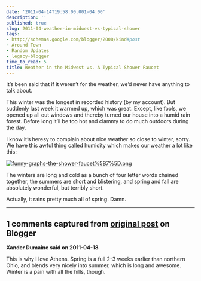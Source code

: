 ```yaml
---
date: '2011-04-14T19:58:00.001-04:00'
description: ''
published: true
slug: 2011-04-weather-in-midwest-vs-typical-shower
tags:
- http://schemas.google.com/blogger/2008/kind#post
- Around Town
- Random Updates
- legacy-blogger
time_to_read: 5
title: Weather in the Midwest vs. A Typical Shower Faucet
---
```



It’s been said that if it weren’t for the weather, we’d never have anything to talk about.

This winter was the longest in recorded history (by my account). But suddenly last week it warmed up, which was great. Except, like fools, we opened up all out windows and thereby turned our house into a humid rain forest. Before long it’ll be too hot and clammy to do much outdoors during the day. 

I know it’s heresy to complain about nice weather so close to winter, sorry. We have this awful thing called humidity which makes our weather a lot like this:

<a href="http://graphjam.memebase.com/2011/02/22/funny-graphs-lukewarm-i-am-your-water/">![funny-graphs-the-shower-faucet%5B7%5D.png](funny-graphs-the-shower-faucet%5B7%5D.png)</a>

The winters are long and cold as a bunch of four letter words chained together, the summers are short and blistering, and spring and fall are absolutely wonderful, but terribly short. 

Actually, it rains pretty much all of spring. Damn.

---

## 1 comments captured from [original post](https://blog.wassupy.com/2011/04/weather-in-midwest-vs-typical-shower.html) on Blogger

**Xander Dumaine said on 2011-04-18**

This is why I love Athens. Spring is a full 2-3 weeks earlier than northern Ohio, and blends very nicely into summer, which is long and awesome. Winter is a pain with all the hills, though.

